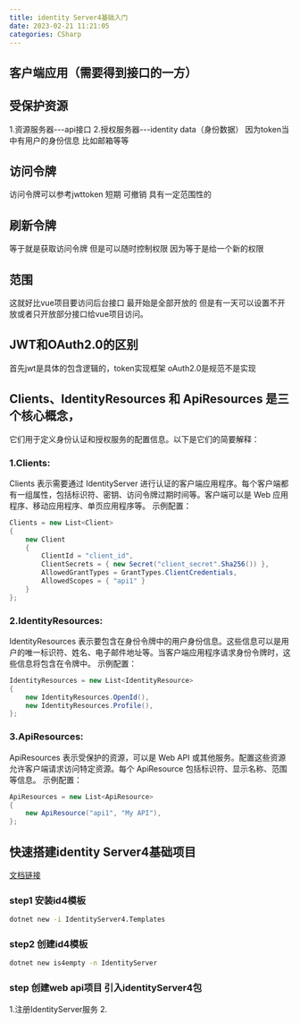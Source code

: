 ```yaml
---
title: identity Server4基础入门
date: 2023-02-21 11:21:05
categories: CSharp
---
```

## 客户端应用（需要得到接口的一方）
## 受保护资源
1.资源服务器---api接口
2.授权服务器---identity data（身份数据）
因为token当中有用户的身份信息 比如邮箱等等
## 访问令牌
访问令牌可以参考jwttoken 短期 可撤销 具有一定范围性的
## 刷新令牌
等于就是获取访问令牌 但是可以随时控制权限 因为等于是给一个新的权限
## 范围
这就好比vue项目要访问后台接口 最开始是全部开放的 但是有一天可以设置不开放或者只开放部分接口给vue项目访问。
## JWT和OAuth2.0的区别
首先jwt是具体的包含逻辑的，token实现框架 oAuth2.0是规范不是实现
## Clients、IdentityResources 和 ApiResources 是三个核心概念，
它们用于定义身份认证和授权服务的配置信息。以下是它们的简要解释：
### 1.Clients:

Clients 表示需要通过 IdentityServer 进行认证的客户端应用程序。每个客户端都有一组属性，包括标识符、密钥、访问令牌过期时间等。客户端可以是 Web 应用程序、移动应用程序、单页应用程序等。
示例配置：
```csharp
Clients = new List<Client>
{
    new Client
    {
        ClientId = "client_id",
        ClientSecrets = { new Secret("client_secret".Sha256()) },
        AllowedGrantTypes = GrantTypes.ClientCredentials,
        AllowedScopes = { "api1" }
    }
};
```
### 2.IdentityResources:

IdentityResources 表示要包含在身份令牌中的用户身份信息。这些信息可以是用户的唯一标识符、姓名、电子邮件地址等。当客户端应用程序请求身份令牌时，这些信息将包含在令牌中。
示例配置：
```csharp
IdentityResources = new List<IdentityResource>
{
    new IdentityResources.OpenId(),
    new IdentityResources.Profile(),
};
```
### 3.ApiResources:

ApiResources 表示受保护的资源，可以是 Web API 或其他服务。配置这些资源允许客户端请求访问特定资源。每个 ApiResource 包括标识符、显示名称、范围等信息。
示例配置：
```csharp
ApiResources = new List<ApiResource>
{
    new ApiResource("api1", "My API"),
};
```
## 快速搭建identity Server4基础项目
[文档链接](https://identityserver4docs.readthedocs.io/zh-cn/latest/quickstarts/3_aspnetcore_and_apis.html)

### step1 安装id4模板
``` bash
dotnet new -i IdentityServer4.Templates
```
### step2 创建id4模板
``` bash
dotnet new is4empty -n IdentityServer
```
### step 创建web api项目 引入identityServer4包
1.注册IdentityServer服务
2.

